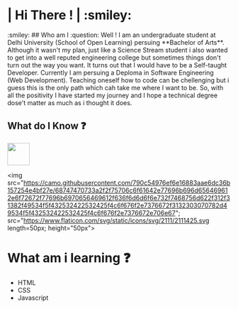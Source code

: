 <h1 style="test-align: center">| Hi There ! | :smiley:</h1> :smiley:
## Who am I :question:
Well ! I am an undergraduate student at Delhi University (School of Open Learning) persuing **Bachelor of Arts**. Although it wasn't my plan, just like a Science Stream student i also wanted to get into a well reputed engineering college but sometimes things don't turn out the way you want. It turns out that I would have to be a Self-taught Developer. Currently I am persuing a Deploma in Software Engineering (Web Development). Teaching oneself how to code can be chellenging but i guess this is the only path which cah take me where I want to be. So, with all the positivity I have started my journey and I hope a technical degree dose't matter as much as i thought it does.

## What do I Know :question:

<p><img src="https://www.flaticon.com/svg/static/icons/svg/2111/2111425.svg" length=50px; height="50px">

<img src="https://camo.githubusercontent.com/790c54976ef6e16883aae6dc36b157254e4bf27e/68747470733a2f2f75706c6f61642e77696b696d656469612e6f72672f77696b6970656469612f636f6d6d6f6e732f7468756d622f312f31382f49534f5f432532422532425f4c6f676f2e7376672f3132303070782d49534f5f432532422532425f4c6f676f2e7376672e706e67"; src="https://www.flaticon.com/svg/static/icons/svg/2111/2111425.svg length=50px; height="50px"></p>

# What am i learning :question:

- HTML
- CSS
- Javascript
